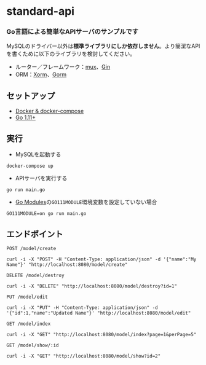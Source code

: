 # standard-api
### Go言語による簡単なAPIサーバのサンプルです
MySQLのドライバー以外は**標準ライブラリにしか依存しません**。より簡潔なAPIを書くために以下のライブラリを検討してください。

- ルーター／フレームワーク：[mux](https://github.com/gorilla/mux)、[Gin](https://github.com/gin-gonic/gin)
- ORM：[Xorm](https://github.com/go-xorm/xorm)、[Gorm](https://github.com/jinzhu/gorm)

## セットアップ
- [Docker & docker-compose](https://docs.docker.com/docker-for-mac/install/)
- [Go 1.11+](https://golang.org/doc/install)

## 実行
- MySQLを起動する
```
docker-compose up
```
- APIサーバを実行する
```
go run main.go
```
-   [Go Modules](https://github.com/golang/go/wiki/Modules)の`GO111MODULE`環境変数を設定していない場合
```
GO111MODULE=on go run main.go 
```

## エンドポイント

`POST /model/create`
```
curl -i -X "POST" -H "Content-Type: application/json" -d '{"name":"My Name"}' "http://localhost:8080/model/create"
```

`DELETE /model/destroy`
```
curl -i -X "DELETE" "http://localhost:8080/model/destroy?id=1"
```

`PUT /model/edit`
```
curl -i -X "PUT" -H "Content-Type: application/json" -d '{"id":1,"name":"Updated Name"}' "http://localhost:8080/model/edit"
```

`GET /model/index`
```
curl -i -X "GET" "http://localhost:8080/model/index?page=1&perPage=5"
```

`GET /model/show/:id`
```
curl -i -X "GET" "http://localhost:8080/model/show?id=2"
```
